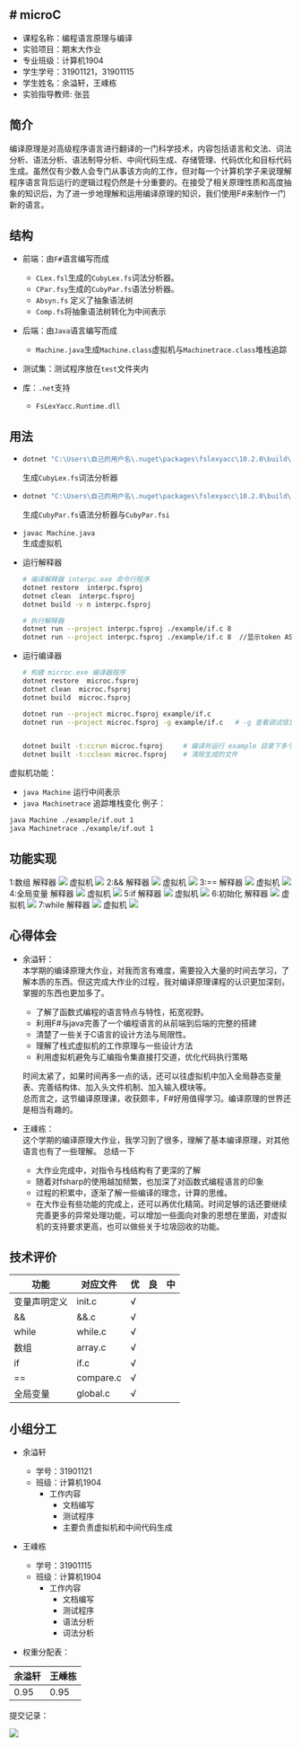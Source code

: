 ﻿﻿﻿﻿


﻿﻿﻿# microC
---
- 课程名称：编程语言原理与编译
- 实验项目：期末大作业
- 专业班级：计算机1904
- 学生学号：31901121，31901115
- 学生姓名：余溢轩，王嵊栋
- 实验指导教师: 张芸

## 简介


​		编译原理是对高级程序语言进行翻译的一门科学技术，内容包括语言和文法、词法分析、语法分析、语法制导分析、中间代码生成、存储管理、代码优化和目标代码生成。虽然仅有少数人会专门从事该方向的工作，但对每一个计算机学子来说理解程序语言背后运行的逻辑过程仍然是十分重要的。在接受了相关原理性质和高度抽象的知识后，为了进一步地理解和运用编译原理的知识，我们使用F#来制作一门新的语言。


## 结构
- 前端：由`F#`语言编写而成
  - `CLex.fsl`生成的`CubyLex.fs`词法分析器。
  - `CPar.fsy`生成的`CubyPar.fs`语法分析器。
  - `Absyn.fs` 定义了抽象语法树
  - `Comp.fs`将抽象语法树转化为中间表示
  
- 后端：由`Java`语言编写而成
  - `Machine.java`生成`Machine.class`虚拟机与`Machinetrace.class`堆栈追踪

- 测试集：测试程序放在`test`文件夹内

- 库：`.net`支持
  - `FsLexYacc.Runtime.dll`
## 用法

- ```sh
  dotnet "C:\Users\自己的用户名\.nuget\packages\fslexyacc\10.2.0\build\fslex\netcoreapp3.1\fslex.dll" -o "CLex.fs" --module CLex --unicode CLex.fsl
  ```
  
  生成`CubyLex.fs`词法分析器
  
  
  
- ```sh
  dotnet "C:\Users\自己的用户名\.nuget\packages\fslexyacc\10.2.0\build\fsyacc\netcoreapp3.1\fsyacc.dll" -o "CPar.fs" --module CPar  CPar.fsy`  
  ```
  
  生成`CubyPar.fs`语法分析器与`CubyPar.fsi`
  
  
  
- `javac Machine.java`  
  生成虚拟机

  
  
- 运行解释器
  
  ```sh
  # 编译解释器 interpc.exe 命令行程序 
  dotnet restore  interpc.fsproj   
  dotnet clean  interpc.fsproj
  dotnet build -v n interpc.fsproj
  
  # 执行解释器
  dotnet run --project interpc.fsproj ./example/if.c 8
  dotnet run --project interpc.fsproj ./example/if.c 8  //显示token AST 等调试信息
  ```
  
- 运行编译器
  
  ```sh
  # 构建 microc.exe 编译器程序 
  dotnet restore  microc.fsproj 
  dotnet clean  microc.fsproj   
  dotnet build  microc.fsproj  
  
  dotnet run --project microc.fsproj example/if.c   
  dotnet run --project microc.fsproj -g example/if.c   # -g 查看调试信息
  
  
  dotnet built -t:ccrun microc.fsproj     # 编译并运行 example 目录下多个文件
  dotnet built -t:cclean microc.fsproj    # 清除生成的文件
  
  ```
  
  

虚拟机功能：
- `java Machine` 运行中间表示
- `java Machinetrace` 追踪堆栈变化
例子：
```bash
java Machine ./example/if.out 1
java Machinetrace ./example/if.out 1
```

## 功能实现
1:数组 
  解释器
    ![](./img/array.png)
  虚拟机
    ![](./img/array-out.png)
2:&&
  解释器
  ![](./img/and.png)
  虚拟机
  ![](./img/and-out.png)
3:==
  解释器
  ![](./img/compare.png)
  虚拟机
  ![](./img/compare-out.png) 
4:全局变量
  解释器
  ![](./img/global.png)
  虚拟机
  ![](./img/global-out.png)
5:if
  解释器
  ![](./img/if.png)
  虚拟机
  ![](./img/if-out.png)
6:初始化
  解释器
  ![](./img/init.png)
  虚拟机
  ![](./img/init-out.png)
7:while
  解释器
  ![](./img/while.png)
  虚拟机
  ![](./img/while-out.png)
## 心得体会
- 余溢轩：  
  本学期的编译原理大作业，对我而言有难度，需要投入大量的时间去学习，了解本质的东西。但这完成大作业的过程，我对编译原理课程的认识更加深刻，掌握的东西也更加多了。
  - 了解了函数式编程的语言特点与特性，拓宽视野。
  - 利用F#与java完善了一个编程语言的从前端到后端的完整的搭建
  - 清楚了一些关于C语言的设计方法与局限性。
  - 理解了栈式虚拟机的工作原理与一些设计方法
  - 利用虚拟机避免与汇编指令集直接打交道，优化代码执行策略

  时间太紧了，如果时间再多一点的话，还可以往虚拟机中加入全局静态变量表、完善结构体、加入头文件机制、加入输入模块等。  
  总而言之，这节编译原理课，收获颇丰，F#好用值得学习。编译原理的世界还是相当有趣的。

- 王嵊栋：  
  这个学期的编译原理大作业，我学习到了很多，理解了基本编译原理，对其他语言也有了一些理解。
  总结一下
  - 大作业完成中，对指令与栈结构有了更深的了解
  - 随着对fsharp的使用越加频繁，也加深了对函数式编程语言的印象
  - 过程的积累中，逐渐了解一些编译的理念，计算的思维。
  - 在大作业有些功能的完成上，还可以再优化精简。时间足够的话还要继续完善更多的异常处理功能，可以增加一些面向对象的思想在里面，对虚拟机的支持要求更高，也可以做些关于垃圾回收的功能。


## 技术评价

| 功能 | 对应文件 | 优  | 良  | 中  |
| ---- | -------- | --- | --- | --- |
|变量声明定义|init.c|√|||
|&&|&&.c|√|||
|while|while.c|√|||
|数组|array.c|√|||
|if|if.c|√|||
|==|compare.c|√|||
|全局变量|global.c|√|||

## 小组分工

- 余溢轩
  - 学号：31901121
  - 班级：计算机1904
    - 工作内容
      - 文档编写
      - 测试程序
      - 主要负责虚拟机和中间代码生成
- 王嵊栋
  - 学号：31901115
  - 班级：计算机1904
    - 工作内容
      - 文档编写
      - 测试程序
      - 语法分析
      - 词法分析

- 权重分配表：

| 余溢轩 | 王嵊栋 |
| ---- | ---- |
| 0.95 | 0.95 |

提交记录：

![](./img/记录.jpg)
